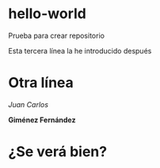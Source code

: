 # hello-world
Prueba para crear repositorio

Esta tercera línea la he introducido después

# Otra línea
*Juan Carlos*

**Giménez Fernández**

¿Se verá bien?
=============
